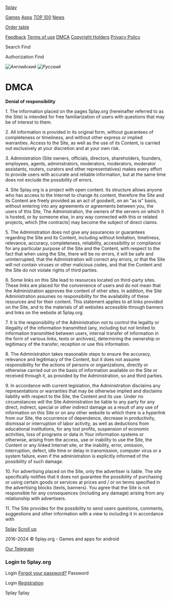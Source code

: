 [5play](https://5play.org/en/ "5play")

[Games](https://5play.org/en/android/games/) [Apps](https://5play.org/en/android/apps/) [TOP 100](https://5play.org/en/top-100-best-android-games-apk.html) [News](https://5play.org/en/news/)

[Order table](https://5play.org/?do=orders&lang=en)

[Feedback](https://5play.org/?do=feedback&lang=en) [Terms of use](https://5play.org/en/copyright.html) [DMCA](https://5play.org/en/disclaimer.html) [Copyright Holders](https://5play.org/en/pravoobl.html) [Privacy Policy](https://5play.org/en/%D0%BF%D0%BE%D0%BB%D0%B8%D1%82%D0%B8%D0%BA%D0%B0-%D0%BA%D0%BE%D0%BD%D1%84%D0%B8%D0%B4%D0%B5%D0%BD%D1%86%D0%B8%D0%B0%D0%BB%D1%8C%D0%BD%D0%BE%D1%81%D1%82%D0%B8.html)

Search  Find

  

Authorization Find

_![Английский](/templates/5p/images/flag_en.png "Английский")_ _![Русский](/templates/5p/images/flag_ru.png "Русский")_

DMCA
====

**Denial of responsibility**

1\. The information placed on the pages 5play.org (hereinafter referred to as the Site) is intended for free familiarization of users with questions that may be of interest to them.

2\. All information is provided in its original form, without guarantees of completeness or timeliness, and without other express or implied warranties. Access to the Site, as well as the use of its Content, is carried out exclusively at your discretion and at your own risk.

3\. Administration (Site owners, officials, directors, shareholders, founders, employees, agents, administrators, moderators, moderators, moderator assistants, routers, curators and other representatives) makes every effort to provide users with accurate and reliable information, but at the same time does not exclude the possibility of errors.

4\. Site 5play.org is a project with open content. Its structure allows anyone who has access to the Internet to change its content, therefore the Site and its Content are freely provided as an act of goodwill, on an "as is" basis, without entering into any agreements or agreements between you, the users of this Site, The Administration, the owners of the servers on which it is hosted, or by someone else, in any way connected with this or related projects, which \[the contracts\] may become the subject of direct claims.

5\. The Administration does not give any assurances or guarantees regarding the Site and its Content, including without limitation, timeliness, relevance, accuracy, completeness, reliability, accessibility or compliance for any particular purpose of the Site and the Content, with respect to the fact that when using the Site, there will be no errors, it will be safe and uninterrupted, that the Administration will correct any errors, or that the Site will not contain viruses or other malicious codes, and that the Content and the Site do not violate rights of third parties.

6\. Some links on this Site lead to resources located on third-party sites. These links are placed for the convenience of users and do not mean that the Administration approves the content of other sites. In addition, the Site Administration assumes no responsibility for the availability of these resources and for their content. This statement applies to all links provided on the Site, and to the materials of all websites accessible through banners and links on the website at 5play.org.

7\. It is the responsibility of the Administration not to control the legality or illegality of the information transmitted (any, including but not limited to information transmitted between users, internal transfer of information in the form of various links, texts or archives), determining the ownership or legitimacy of the transfer, reception or use this information.

8\. The Administration takes reasonable steps to ensure the accuracy, relevance and legitimacy of the Content, but it does not assume responsibility for the actions of persons or organizations, directly or otherwise carried out on the basis of information available on the Site or received through it, as provided by the Administration, so and third parties.

9\. In accordance with current legislation, the Administration disclaims any representations or warranties that may be otherwise implied and disclaims liability with respect to the Site, the Content and its use. Under no circumstances will the Site Administration be liable to any party for any direct, indirect, special or other indirect damage as a result of any use of information on this Site or on any other website to which there is a hyperlink from our Site, the occurrence of dependence, decrease in productivity, dismissal or interruption of labor activity, as well as deductions from educational institutions, for any lost profits, suspension of economic activities, loss of programs or data in Your information systems or otherwise, arising from the access, use or inability to use the Site, the Content or any linked Internet site, or the inability, error, omission, interruption, defect, idle time or delay in transmission, computer virus or a system failure, even if the administration is explicitly informed of the possibility of such damage.

10\. For advertising placed on the Site, only the advertiser is liable. The site specifically notifies that it does not guarantee the possibility of purchasing or using certain goods or services at prices and / or on terms specified in the advertising blocks (texts, banners). You agree that the Site is not responsible for any consequences (including any damage) arising from any relationship with advertisers.

11\. The Site provides for the possibility to send users questions, comments, suggestions and other information with a view to including it in accordance with

[5play](https://5play.org/en/ "5play") [Scroll up](https://5play.org/en/ "Наверх")

2016-2024 © 5play.org - Games and apps for android

[Our Telegram](https://t.me/+NuCc8y6KVbAyYmFi)

### Login to 5play.org

[](https://www.facebook.com/dialog/oauth?client_id=281507214574045&redirect_uri=https%3A%2F%2F5play.org%2Findex.php%3Fdo%3Dauth-social%26provider%3Dfc&scope=public_profile%2Cemail&display=popup&state=fdb52283e1981712321dd1e4659dc90b&response_type=code)[](https://accounts.google.com/o/oauth2/auth?client_id=609340283350-apppi0njujq31fe388ckhmtvsv9optgk.apps.googleusercontent.com&redirect_uri=https%3A%2F%2F5play.org%2Findex.php%3Fdo%3Dauth-social%26provider%3Dgoogle&scope=https%3A%2F%2Fwww.googleapis.com%2Fauth%2Fuserinfo.email+https%3A%2F%2Fwww.googleapis.com%2Fauth%2Fuserinfo.profile&state=fdb52283e1981712321dd1e4659dc90b&response_type=code)

Login  [Forgot your password?](https://5play.org/index.php?do=lostpassword&lang=en) Password  

Login [Registration](https://5play.org/index.php?do=register&lang=en)

5play 5play